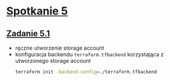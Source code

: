 # [Spotkanie 5](https://github.com/cloudstateu/kurs-iac-terraform/blob/master/Zjazd5/zadania.md)


## [Zadanie 5.1](./zadanie1)

* ręczne utworzenie storage account
* konfiguracja backendu `terraform.tfbackend` korzystająca z utworzonego storage account
    ```bash
    terraform init -backend-config=./terraform.tfbackend
    ```


